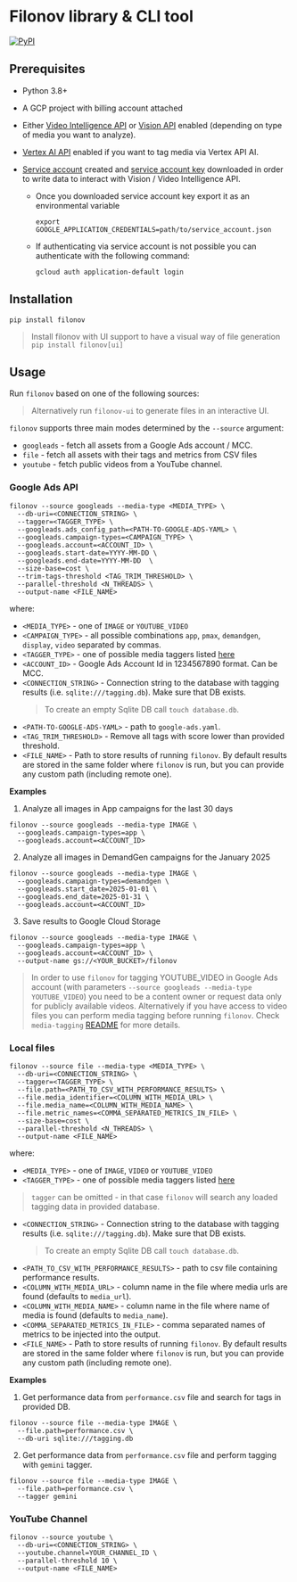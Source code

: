 # Filonov library & CLI tool

[![PyPI](https://img.shields.io/pypi/v/filonov?logo=pypi&logoColor=white&style=flat-square)](https://pypi.org/project/filonov)

## Prerequisites

- Python 3.8+
- A GCP project with billing account attached
- Either [Video Intelligence API](https://console.cloud.google.com/apis/library/videointelligence.googleapis.com) or [Vision API](https://console.cloud.google.com/apis/library/vision.googleapis.com) enabled (depending on type of media you want to analyze).
- [Vertex AI API](https://pantheon.corp.google.com/apis/library/aiplatform.googleapis.com) enabled if you want to tag media via Vertex API AI.
- [Service account](https://cloud.google.com/iam/docs/creating-managing-service-accounts#creating) created and [service account key](https://cloud.google.com/iam/docs/creating-managing-service-account-keys#creating) downloaded in order to write data to interact with Vision / Video Intelligence API.

  - Once you downloaded service account key export it as an environmental variable

    ```
    export GOOGLE_APPLICATION_CREDENTIALS=path/to/service_account.json
    ```

  - If authenticating via service account is not possible you can authenticate with the following command:
    ```
    gcloud auth application-default login
    ```

## Installation

```
pip install filonov
```
> Install filonov with UI support to have a visual way of file generation `pip install filonov[ui]`

## Usage

Run `filonov` based on one of the following sources:
> Alternatively run `filonov-ui` to generate files in an interactive UI.

`filonov` supports three main modes determined by the `--source` argument:

* `googleads` - fetch all assets from a Google Ads account / MCC.
* `file` - fetch all assets with their tags and metrics from CSV files
* `youtube` - fetch public videos from a YouTube channel.


### Google Ads API
```
filonov --source googleads --media-type <MEDIA_TYPE> \
  --db-uri=<CONNECTION_STRING> \
  --tagger=<TAGGER_TYPE> \
  --googleads.ads_config_path=<PATH-TO-GOOGLE-ADS-YAML> \
  --googleads.campaign-types=<CAMPAIGN_TYPE> \
  --googleads.account=<ACCOUNT_ID> \
  --googleads.start-date=YYYY-MM-DD \
  --googleads.end-date=YYYY-MM-DD  \
  --size-base=cost \
  --trim-tags-threshold <TAG_TRIM_THRESHOLD> \
  --parallel-threshold <N_THREADS> \
  --output-name <FILE_NAME>
```
where:

- `<MEDIA_TYPE>` - one of `IMAGE` or `YOUTUBE_VIDEO`
- `<CAMPAIGN_TYPE>` - all possible combinations `app`, `pmax`, `demandgen`, `display`, `video` separated by commas.
- `<TAGGER_TYPE>` - one of possible media taggers listed [here](../media_tagging/README.md')
- `<ACCOUNT_ID>` - Google Ads Account Id in 1234567890 format. Can be MCC.
- `<CONNECTION_STRING>` - Connection string to the database with tagging results
  (i.e. `sqlite:///tagging.db`). Make sure that DB exists.
  > To create an empty Sqlite DB call `touch database.db`.
- `<PATH-TO-GOOGLE-ADS-YAML>` - path to `google-ads.yaml`.
- `<TAG_TRIM_THRESHOLD>` - Remove all tags with score lower than provided threshold.
- `<FILE_NAME>` - Path to store results of running `filonov`. By default results are stored in the same folder where `filonov` is run, but you can provide any custom path (including remote one).

**Examples**

1. Analyze all images in App campaigns for the last 30 days

```
filonov --source googleads --media-type IMAGE \
  --googleads.campaign-types=app \
  --googleads.account=<ACCOUNT_ID>
```

2. Analyze all images in DemandGen campaigns for the January 2025

```
filonov --source googleads --media-type IMAGE \
  --googleads.campaign-types=demandgen \
  --googleads.start_date=2025-01-01 \
  --googleads.end_date=2025-01-31 \
  --googleads.account=<ACCOUNT_ID>
```

3. Save results to Google Cloud Storage

```
filonov --source googleads --media-type IMAGE \
  --googleads.campaign-types=app \
  --googleads.account=<ACCOUNT_ID> \
  --output-name gs://<YOUR_BUCKET>/filonov
```

> In order to use `filonov` for tagging YOUTUBE_VIDEO in Google Ads account
> (with parameters `--source googleads --media-type YOUTUBE_VIDEO`)
> you need to be a content owner or
> request data only for publicly available videos.
> Alternatively if you have access to video files you can perform media tagging before
> running `filonov`. Check `media-tagging` [README](../media_tagging/README.md#installation)
> for more details.


### Local files

```
filonov --source file --media-type <MEDIA_TYPE> \
  --db-uri=<CONNECTION_STRING> \
  --tagger=<TAGGER_TYPE> \
  --file.path=<PATH_TO_CSV_WITH_PERFORMANCE_RESULTS> \
  --file.media_identifier=<COLUMN_WITH_MEDIA_URL> \
  --file.media_name=<COLUMN_WITH_MEDIA_NAME> \
  --file.metric_names=<COMMA_SEPARATED_METRICS_IN_FILE> \
  --size-base=cost \
  --parallel-threshold <N_THREADS> \
  --output-name <FILE_NAME>
```
where:

- `<MEDIA_TYPE>` - one of `IMAGE`, `VIDEO` or `YOUTUBE_VIDEO`
- `<TAGGER_TYPE>` - one of possible media taggers listed [here](../media_tagging/README.md')
> `tagger` can be omitted - in that case `filonov` will search any loaded tagging data in provided database.
- `<CONNECTION_STRING>` - Connection string to the database with tagging results
  (i.e. `sqlite:///tagging.db`). Make sure that DB exists.
  > To create an empty Sqlite DB call `touch database.db`.
- `<PATH_TO_CSV_WITH_PERFORMANCE_RESULTS>` - path to csv file containing performance results.
- `<COLUMN_WITH_MEDIA_URL>` - column name in the file where media urls are found (defaults to `media_url`).
- `<COLUMN_WITH_MEDIA_NAME>` - column name in the file where name of media is found (defaults to `media_name`).
- `<COMMA_SEPARATED_METRICS_IN_FILE>` - comma separated names of metrics to be injected into the output.
- `<FILE_NAME>` - Path to store results of running `filonov`. By default results are stored in the same folder where `filonov` is run, but you can provide any custom path (including remote one).

**Examples**

1. Get performance data from `performance.csv` file and search for tags in provided DB.

```
filonov --source file --media-type IMAGE \
  --file.path=performance.csv \
  --db-uri sqlite:///tagging.db
```

2. Get performance data from `performance.csv` file and perform tagging with `gemini` tagger.

```
filonov --source file --media-type IMAGE \
  --file.path=performance.csv \
  --tagger gemini
```

### YouTube Channel

```
filonov --source youtube \
  --db-uri=<CONNECTION_STRING> \
  --youtube.channel=YOUR_CHANNEL_ID \
  --parallel-threshold 10 \
  --output-name <FILE_NAME>
```
